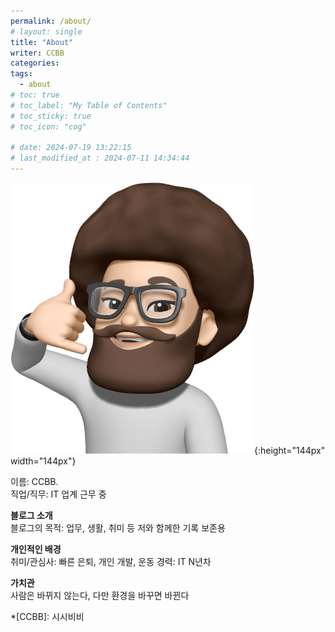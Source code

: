 ```yaml
---
permalink: /about/
# layout: single
title: "About"
writer: CCBB
categories:
tags:
  - about
# toc: true
# toc_label: "My Table of Contents"
# toc_sticky: true
# toc_icon: "cog"

# date: 2024-07-19 13:22:15
# last_modified_at : 2024-07-11 14:34:44
---
```


![profile](/assets/images/bio-photo-01.png){:height="144px" width="144px"}

이름: CCBB.  
직업/직무: IT 업계 근무 중

__블로그 소개__  
블로그의 목적: 업무, 생활, 취미 등 저와 함께한 기록 보존용

__개인적인 배경__  
취미/관심사: 빠른 은퇴, 개인 개발, 운동
경력: IT N년차

__가치관__  
사람은 바뀌지 않는다, 다만 환경을 바꾸면 바뀐다


*[CCBB]: 시시비비